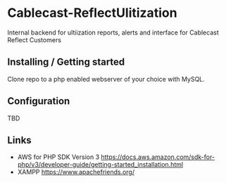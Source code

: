 # Cablecast-ReflectUlitization
Internal backend for ultiization reports, alerts and interface for Cablecast Reflect Customers

## Installing / Getting started
Clone repo to a php enabled webserver of your choice with MySQL.

## Configuration
TBD

## Links
* AWS for PHP SDK Version 3 https://docs.aws.amazon.com/sdk-for-php/v3/developer-guide/getting-started_installation.html
* XAMPP https://www.apachefriends.org/
